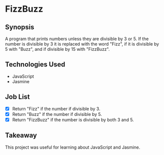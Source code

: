 FizzBuzz 
=======================

## Synopsis

A program that prints numbers unless they are divisible by 3 or 5. 
If the number is divisible by 3 it is replaced with the word "Fizz", if it is divisible by 5 with "Buzz", and if divisible by 15 with "FizzBuzz".

## Technologies Used

- JavaScript
- Jasmine

## Job List

- [x] Return "Fizz" if the number if divisible by 3.
- [x] Return "Buzz" if the number if divisible by 5.
- [x] Return "FizzBuzz" if the number is divisible by both 3 and 5.

## Takeaway

This project was useful for learning about JavaScript and Jasmine.
